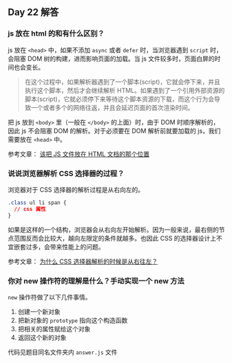 ## Day 22 解答

### js 放在 html 的<body>和<head>有什么区别？

js 放在 `<head>` 中，如果不添加 `async` 或者 `defer` 时，当浏览器遇到 `script` 时，会阻塞 DOM 树的构建，进而影响页面的加载。当 js 文件较多时，页面白屏的时间也会变长。

> 在这个过程中，如果解析器遇到了一个脚本(script)，它就会停下来，并且执行这个脚本，然后才会继续解析 HTML。如果遇到了一个引用外部资源的脚本(script)，它就必须停下来等待这个脚本资源的下载，而这个行为会导致一个或者多个的网络往返，并且会延迟页面的首次渲染时间。

把 js 放到 `<body>` 里（一般在 `</body>` 的上面）时，由于 DOM 时顺序解析的，因此 js 不会阻塞 DOM 的解析。对于必须要在 DOM 解析前就要加载的 js，我们需要放在 `<head>` 中。

参考文章：
[该把 JS 文件放在 HTML 文档的那个位置](https://zhuanlan.zhihu.com/p/26440626)

### 说说浏览器解析 CSS 选择器的过程？

浏览器对于 CSS 选择器的解析过程是从右向左的。

```css
.class ul li span {
  // css 属性
}
```

如果是这样的一个结构，浏览器会从右向左开始解析。因为一般来说，最右侧的节点范围反而会比较大，越向左限定的条件就越多。也因此 CSS 的选择器设计上不宜嵌套过多，会带来性能上的问题。

参考文章：
[为什么 CSS 选择器解析的时候是从右往左？](https://segmentfault.com/q/1010000000713509)

### 你对 new 操作符的理解是什么？手动实现一个 new 方法

`new` 操作符做了以下几件事情。

1. 创建一个新对象
2. 把新对象的 `prototype` 指向这个构造函数
3. 把相关的属性赋给这个对象
4. 返回这个新的对象

代码见题目同名文件夹内 `answer.js` 文件
